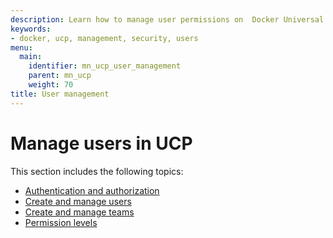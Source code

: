 ```yaml
---
description: Learn how to manage user permissions on  Docker Universal Control Plane.
keywords:
- docker, ucp, management, security, users
menu:
  main:
    identifier: mn_ucp_user_management
    parent: mn_ucp
    weight: 70
title: User management
---
```


# Manage users in UCP

This section includes the following topics:

* [Authentication and authorization](authentication-and-authorization.md)
* [Create and manage users](create-and-manage-users.md)
* [Create and manage teams](create-and-manage-teams.md)
* [Permission levels](permission-levels.md)

